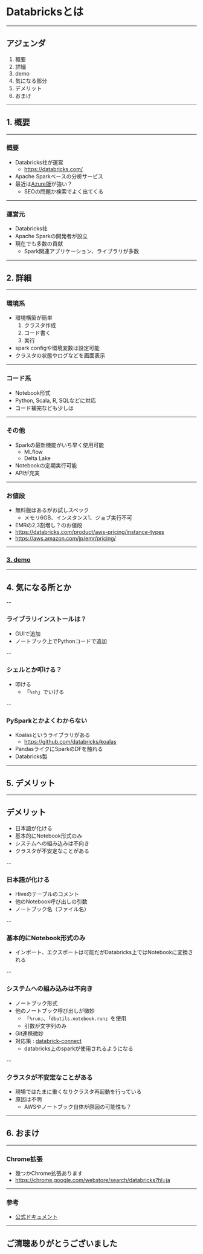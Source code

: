 <style type="text/css">
  .reveal h1,
  .reveal h2,
  .reveal h3,
  .reveal h4,
  .reveal h5,
  .reveal h6 {
    text-transform: none;
  }
</style>
# Databricksとは

---

## アジェンダ
1. 概要
2. 詳細
3. demo
4. 気になる部分
5. デメリット
6. おまけ

---

## 1. 概要

---

### 概要
- Databricks社が運営
    - https://databricks.com/
- Apache Sparkベースの分析サービス
- 最近は[Azure版](https://azure.microsoft.com/ja-jp/services/databricks/)が強い？
    - SEOの問題か検索でよく出てくる

---

### 運営元
- Databricks社
- Apache Sparkの開発者が設立
- 現在でも多数の貢献
    - Spark関連アプリケーション、ライブラリが多数

---

## 2. 詳細

---

### 環境系
- 環境構築が簡単
    1. クラスタ作成
    2. コード書く
    3. 実行
- spark configや環境変数は設定可能
- クラスタの状態やログなどを画面表示

---

### コード系
- Notebook形式
- Python, Scala, R, SQLなどに対応
- コード補完なども少しは

---

### その他
- Sparkの最新機能がいち早く使用可能
    - MLflow
    - Delta Lake
- Notebookの定期実行可能
- APIが充実

---

### お値段
- 無料版はあるがお試しスペック
    - メモリ6GB、インスタンス1、ジョブ実行不可
- EMRの2,3割増し？のお値段
- https://databricks.com/product/aws-pricing/instance-types
- https://aws.amazon.com/jp/emr/pricing/


---

### [3. demo](https://community.cloud.databricks.com/?o=6806233431873777#notebook/2114188653676175)

---

## 4. 気になる所とか

--

### ライブラリインストールは？
- GUIで追加
- ノートブック上でPythonコードで追加

--

### シェルとか叩ける？
- 叩ける
    - 「`%sh`」でいける

--

### PySparkとかよくわからない
- Koalasというライブラリがある
    - https://github.com/databricks/koalas
- PandasライクにSparkのDFを触れる
- Databricks製

---

## 5. デメリット

---

## デメリット
- 日本語が化ける
- 基本的にNotebook形式のみ
- システムへの組み込みは不向き
- クラスタが不安定なことがある

--

### 日本語が化ける
- Hiveのテーブルのコメント
- 他のNotebook呼び出しの引数
- ノートブック名（ファイル名）

--

### 基本的にNotebook形式のみ
- インポート、エクスポートは可能だがDatabricks上ではNotebookに変換される

--

### システムへの組み込みは不向き
- ノートブック形式
- 他のノートブック呼び出しが微妙
    - 「`%run`」、「`dbutils.notebook.run`」を使用
    - 引数が文字列のみ
- Git連携微妙
- 対応策 : [databrick-connect](https://docs.azuredatabricks.net/dev-tools/db-connect.html)
    - databricks上のsparkが使用されるようになる

--

### クラスタが不安定なことがある
- 現場ではたまに重くなりクラスタ再起動を行っている
- 原因は不明
    - AWSやノートブック自体が原因の可能性も？

---

## 6. おまけ

---

### Chrome拡張
- 幾つかChrome拡張あります
- https://chrome.google.com/webstore/search/databricks?hl=ja

---

### 参考
- [公式ドキュメント](https://docs.databricks.com/index.html)

---

## ご清聴ありがとうございました
